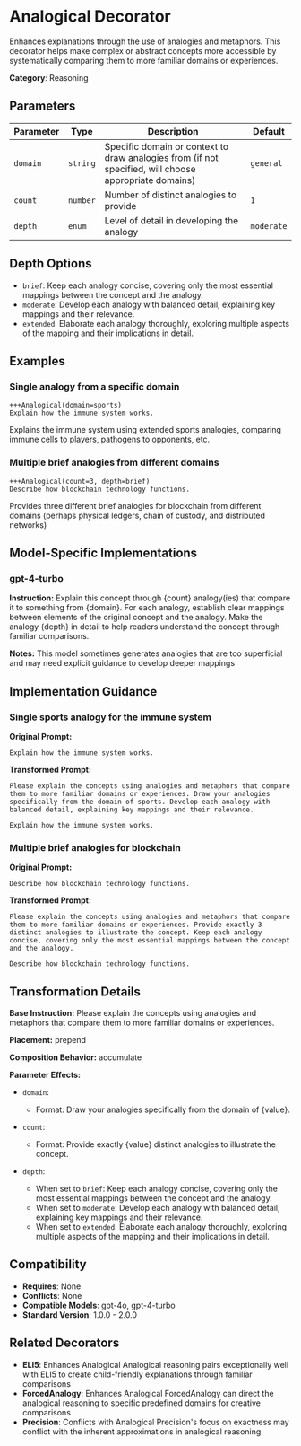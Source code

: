 # Analogical Decorator

Enhances explanations through the use of analogies and metaphors. This decorator helps make complex or abstract concepts more accessible by systematically comparing them to more familiar domains or experiences.

**Category**: Reasoning

## Parameters

| Parameter | Type | Description | Default |
|-----------|------|-------------|--------|
| `domain` | `string` | Specific domain or context to draw analogies from (if not specified, will choose appropriate domains) | `general` |
| `count` | `number` | Number of distinct analogies to provide | `1` |
| `depth` | `enum` | Level of detail in developing the analogy | `moderate` |

## Depth Options

- `brief`: Keep each analogy concise, covering only the most essential mappings between the concept and the analogy.
- `moderate`: Develop each analogy with balanced detail, explaining key mappings and their relevance.
- `extended`: Elaborate each analogy thoroughly, exploring multiple aspects of the mapping and their implications in detail.

## Examples

### Single analogy from a specific domain

```
+++Analogical(domain=sports)
Explain how the immune system works.
```

Explains the immune system using extended sports analogies, comparing immune cells to players, pathogens to opponents, etc.

### Multiple brief analogies from different domains

```
+++Analogical(count=3, depth=brief)
Describe how blockchain technology functions.
```

Provides three different brief analogies for blockchain from different domains (perhaps physical ledgers, chain of custody, and distributed networks)

## Model-Specific Implementations

### gpt-4-turbo

**Instruction:** Explain this concept through {count} analogy(ies) that compare it to something from {domain}. For each analogy, establish clear mappings between elements of the original concept and the analogy. Make the analogy {depth} in detail to help readers understand the concept through familiar comparisons.

**Notes:** This model sometimes generates analogies that are too superficial and may need explicit guidance to develop deeper mappings


## Implementation Guidance

### Single sports analogy for the immune system

**Original Prompt:**
```
Explain how the immune system works.
```

**Transformed Prompt:**
```
Please explain the concepts using analogies and metaphors that compare them to more familiar domains or experiences. Draw your analogies specifically from the domain of sports. Develop each analogy with balanced detail, explaining key mappings and their relevance.

Explain how the immune system works.
```

### Multiple brief analogies for blockchain

**Original Prompt:**
```
Describe how blockchain technology functions.
```

**Transformed Prompt:**
```
Please explain the concepts using analogies and metaphors that compare them to more familiar domains or experiences. Provide exactly 3 distinct analogies to illustrate the concept. Keep each analogy concise, covering only the most essential mappings between the concept and the analogy.

Describe how blockchain technology functions.
```

## Transformation Details

**Base Instruction:** Please explain the concepts using analogies and metaphors that compare them to more familiar domains or experiences.

**Placement:** prepend

**Composition Behavior:** accumulate

**Parameter Effects:**

- `domain`:
  - Format: Draw your analogies specifically from the domain of {value}.

- `count`:
  - Format: Provide exactly {value} distinct analogies to illustrate the concept.

- `depth`:
  - When set to `brief`: Keep each analogy concise, covering only the most essential mappings between the concept and the analogy.
  - When set to `moderate`: Develop each analogy with balanced detail, explaining key mappings and their relevance.
  - When set to `extended`: Elaborate each analogy thoroughly, exploring multiple aspects of the mapping and their implications in detail.

## Compatibility

- **Requires**: None
- **Conflicts**: None
- **Compatible Models**: gpt-4o, gpt-4-turbo
- **Standard Version**: 1.0.0 - 2.0.0

## Related Decorators

- **ELI5**: Enhances Analogical Analogical reasoning pairs exceptionally well with ELI5 to create child-friendly explanations through familiar comparisons
- **ForcedAnalogy**: Enhances Analogical ForcedAnalogy can direct the analogical reasoning to specific predefined domains for creative comparisons
- **Precision**: Conflicts with Analogical Precision's focus on exactness may conflict with the inherent approximations in analogical reasoning
